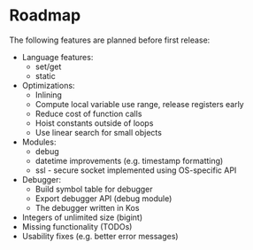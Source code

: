 Roadmap
=======

The following features are planned before first release:

* Language features:
    - set/get
    - static
* Optimizations:
    - Inlining
    - Compute local variable use range, release registers early
    - Reduce cost of function calls
    - Hoist constants outside of loops
    - Use linear search for small objects
* Modules:
    - debug
    - datetime improvements (e.g. timestamp formatting)
    - ssl - secure socket implemented using OS-specific API
* Debugger:
    - Build symbol table for debugger
    - Export debugger API (debug module)
    - The debugger written in Kos
* Integers of unlimited size (bigint)
* Missing functionality (TODOs)
* Usability fixes (e.g. better error messages)
